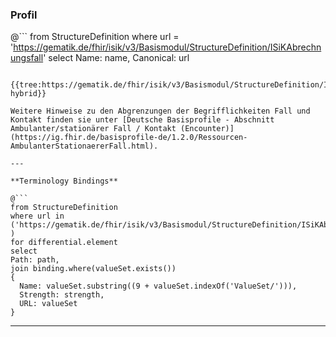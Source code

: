 ### Profil

@```
from StructureDefinition where url = 'https://gematik.de/fhir/isik/v3/Basismodul/StructureDefinition/ISiKAbrechnungsfall' select Name: name, Canonical: url
```

{{tree:https://gematik.de/fhir/isik/v3/Basismodul/StructureDefinition/ISiKAbrechnungsfall, hybrid}}

Weitere Hinweise zu den Abgrenzungen der Begrifflichkeiten Fall und Kontakt finden sie unter [Deutsche Basisprofile - Abschnitt Ambulanter/stationärer Fall / Kontakt (Encounter)](https://ig.fhir.de/basisprofile-de/1.2.0/Ressourcen-AmbulanterStationaererFall.html).

---

**Terminology Bindings**

@```
from StructureDefinition
where url in ('https://gematik.de/fhir/isik/v3/Basismodul/StructureDefinition/ISiKAbrechnungsfall' )
for differential.element
select
Path: path,
join binding.where(valueSet.exists())
{
  Name: valueSet.substring((9 + valueSet.indexOf('ValueSet/'))),
  Strength: strength,
  URL: valueSet
}
```

---